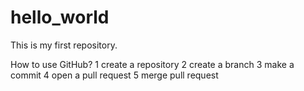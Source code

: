 # hello_world
This is my first repository.

How to use GitHub?
1 create a repository
2 create a branch
3 make a commit
4 open a pull request
5 merge pull request